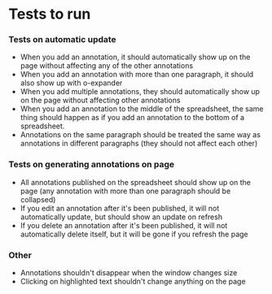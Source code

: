 # Tests to run

### Tests on automatic update

- When you add an annotation, it should automatically show up on the page without affecting any of the other annotations
- When you add an annotation with more than one paragraph, it should also show up with o-expander
- When you add multiple annotations, they should automatically show up on the page without affecting other annotations
- When you add an annotation to the middle of the spreadsheet, the same thing should happen as if you add an annotation to the bottom of a spreadsheet.
- Annotations on the same paragraph should be treated the same way as annotations in different paragraphs (they should not affect each other)

### Tests on generating annotations on page

- All annotations published on the spreadsheet should show up on the page (any annotation with more than one paragraph should be collapsed)
- If you edit an annotation after it's been published, it will not automatically update, but should show an update on refresh
- If you delete an annotation after it's been published, it will not automatically delete itself, but it will be gone if you refresh the page

### Other

- Annotations shouldn't disappear when the window changes size
- Clicking on highlighted text shouldn't change anything on the page
